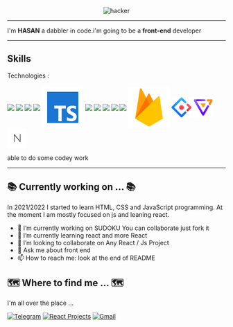 <p align="middle">
<img src="images/hero.svg" width="300px" aria-hidden="true" alt="hacker" />
</p>

---

I'm **HASAN** a dabbler in code.i'm going to be a
**front-end** developer

---

## Skills

<p>
Technologies : 
 <br/>
 <br/>

<img src="images/html.svg" style='vertical-align:middle' aria-label="HTML 5">
<img src="images/css.svg" style='vertical-align:middle' aria-label="CSS 3">
<img src="images/sass.svg" style='vertical-align:middle' aria-label="sass">
<img src="images/js.svg" style='vertical-align:middle' aria-label="JavaScript">
<img src="images/typescript.svg"  style='vertical-align:middle' aria-label="typescript">
<img src="images/react.svg" style='vertical-align:middle' aria-label="react">
 <img src="images/styled.svg" style='vertical-align:middle' aria-label="styled component">
<img src="images/mui.svg" style='vertical-align:middle' aria-label="mui">
<img src="images/git.svg" style='vertical-align:middle' aria-label="git">
<img src="images/npm.svg" style='vertical-align:middle' aria-label="npm">
<img src="images/firebase.svg" style='vertical-align:middle' aria-label="firebase">
<img src="images/ant.svg" style='width:46px ;height:46px;vertical-align:middle' aria-label="ant">
<img src="images/antv.png"  style='width:46px ;height:46px;vertical-align:middle' aria-label="antv">
<img src="images/next.png"  style='width:46px ;height:46px;vertical-align:middle' aria-label="next">

</p>

able to do some codey work

---

## 📚 Currently working on ... 📚

In 2021/2022 I started to learn HTML, CSS and JavaScript programming. At the moment I am mostly focused on js and leaning react.

- 🔭 I’m currently working on SUDOKU You can collaborate just fork it
- 🌱 I’m currently learning react and more React
- 👯 I’m looking to collaborate on Any React / Js Project
- 💬 Ask me about front end
- 📫 How to reach me: look at the end of README

## 🗺️ Where to find me ... 🗺️

I'm all over the place ...

[![Telegram](images/telegram.svg)](https://t.me/A_SED_HASAN) [![React Projects](https://img.icons8.com/color/48/heavy.png)](https://aall-react-projects.netlify.app/) [![Gmail](images/gmail.svg)](aghaei.dev@gmail.com)
